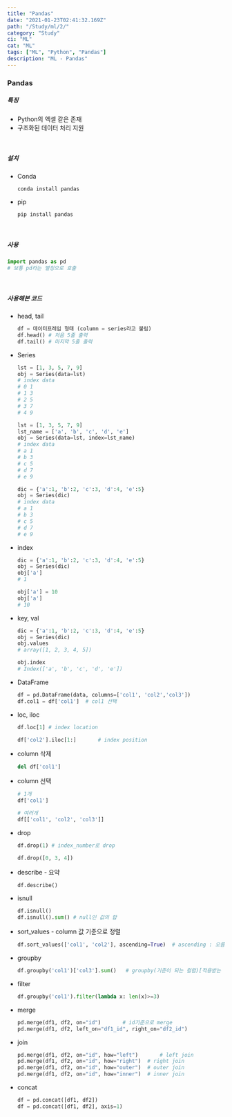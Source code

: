 ```yaml
---
title: "Pandas"
date: "2021-01-23T02:41:32.169Z"
path: "/Study/ml/2/"
category: "Study"
ci: "ML"
cat: "ML"
tags: ["ML", "Python", "Pandas"]
description: "ML - Pandas"
---
```




### Pandas

##### 특징

* Python의 엑셀 같은 존재
* 구조화된 데이터 처리 지원

<br />

##### 설치

* Conda

  ```sh
  conda install pandas
  ```

* pip

  ```sh
  pip install pandas
  ```

<br />

##### 사용

```python
import pandas as pd
# 보통 pd라는 별칭으로 호출
```

<br />

##### 사용해본 코드

* head, tail

  ```python
  df = 데이터프레임 형태 (column = series라고 불림)
  df.head()	# 처음 5줄 출력
  df.tail()	# 마지막 5줄 출력
  ```

* Series

  ```python
  lst = [1, 3, 5, 7, 9]
  obj = Series(data=lst)
  # index data
  # 0 1
  # 1 3
  # 2 5
  # 3 7
  # 4 9
  ```

  ```python
  lst = [1, 3, 5, 7, 9]
  lst_name = ['a', 'b', 'c', 'd', 'e']
  obj = Series(data=lst, index=lst_name)
  # index data
  # a 1
  # b 3
  # c 5
  # d 7
  # e 9
  ```

  ```python
  dic = {'a':1, 'b':2, 'c':3, 'd':4, 'e':5}
  obj = Series(dic)
  # index data
  # a 1
  # b 3
  # c 5
  # d 7
  # e 9
  ```

* index

  ```python
  dic = {'a':1, 'b':2, 'c':3, 'd':4, 'e':5}
  obj = Series(dic)
  obj['a']
  # 1
  
  obj['a'] = 10
  obj['a']
  # 10
  ```

* key, val

  ```python
  dic = {'a':1, 'b':2, 'c':3, 'd':4, 'e':5}
  obj = Series(dic)
  obj.values
  # array([1, 2, 3, 4, 5])
  
  obj.index
  # Index(['a', 'b', 'c', 'd', 'e'])
  ```

* DataFrame

  ```python
  df = pd.DataFrame(data, columns=['col1', 'col2','col3'])
  df.col1 = df['col1']	# col1 선택
  ```

* loc, iloc

  ```python
  df.loc[1]	# index location
  
  df['col2'].iloc[1:]		# index position
  ```

* column 삭제

  ```python
  del df['col1']
  ```

* column 선택

  ```python
  # 1개
  df['col1']
  
  # 여러개
  df[['col1', 'col2', 'col3']]
  ```

* drop

  ```python
  df.drop(1) # index_number로 drop
  
  df.drop([0, 3, 4])
  ```

* describe - 요약

  ```python
  df.describe()
  ```

* isnull

  ```python
  df.isnull()
  df.isnull().sum()	# null인 값의 합
  ```

* sort_values - column 값 기준으로 정렬

  ```python
  df.sort_values(['col1', 'col2'], ascending=True)	# ascending : 오름차순
  ```

* groupby

  ```python
  df.groupby('col1')['col3'].sum()	 # groupby(기준이 되는 컬럼)[적용받는 컬럼].적용받는 연산
  ```

* filter

  ```python
  df.groupby('col1').filter(lambda x: len(x)>=3)
  ```

* merge

  ```python
  pd.merge(df1, df2, on="id")		# id기준으로 merge
  pd.merge(df1, df2, left_on="df1_id", right_on="df2_id")
  ```

* join

  ```python
  pd.merge(df1, df2, on="id", how="left")		# left join
  pd.merge(df1, df2, on="id", how="right")	# right join
  pd.merge(df1, df2, on="id", how="outer")	# outer join
  pd.merge(df1, df2, on="id", how="inner")	# inner join
  ```

* concat

  ```python
  df = pd.concat([df1, df2])
  df = pd.concat([df1, df2], axis=1)
  ```

  

  